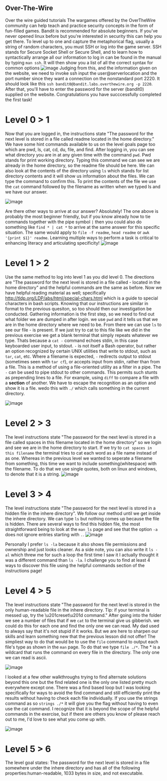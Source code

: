 ## Over-The-Wire
Over the wire guided tutorials
The wargames offered by the OverTheWire community can help teach and practice security concepts in the form of fun-filled games.  Bandit is recommended for absolute beginners.  If you've never opened linux before but you're interested in security this can help you get there.  To level up to one and capture the metaphorical flag, usually a string of random characters, you must SSH or log into the game server.  SSH stands for Secure Socket Shell or Secure Shell, and to learn how to syntactically arrange all our information to log in can be found in the manual by typing `man ssh`.  It will then show you a list of all the correct syntax for common options
![image](https://user-images.githubusercontent.com/113439757/191985509-a83eedc1-3f19-4733-8008-3d689eed8991.png)
Judging from this, and the information given on the website, we need to invoke ssh input the user@serverlocation and the port number since they want a connection on the nonstandard port 2220.
It should look like this `ssh bandit0@bandit.labs.overthewire.org -p 2220`.  After that, you'll have to enter the password for the server (bandit0) supplied on the website. Congratulations you have succcessfully completed the first task!

# Level 0 > 1
Now that you are logged in, the instructions state "The password for the next level is stored in a file called readme located in the home directory."  We have some hint commands available to us on the level goals page too which are pwd, ls, cat, cd, du, file, and find.  After logging in, you can see what directory you are in at any given time with the command `pwd`.  Pwd stands for print working directory.  Typing this command we can see we are already in the home directory, so the readme file should be here.  We can also look at the contents of the directory using `ls` which stands for list directory contents and it will show us information about the files. We can type the command to confirm this.  To print the contents of the file we use the `cat` command followed by the filename as written when we typed ls and we have our answer.

![image](https://user-images.githubusercontent.com/113439757/192812957-bc034ea8-086b-4817-addd-fa91b2f5b940.png)

Are there other ways to arrive at our answer? Absolutely! The one above is probably the most beginner friendly, but if you know already how to tie commands together with the pipe symbol `|` then you could also do something like `find * | cat *` to arrive at the same answer for this specific situation.  The same would apply to `file -f readme`,  `head readme` or `awk '{print $1}' readme`.  Learning multiple ways to perform a task is critical to enhancing literacy and articulating specificity! 
![image](https://user-images.githubusercontent.com/113439757/192873847-73cb4bf9-428a-46ee-b8ed-d348cd545a37.png)

# Level 1 > 2
Use the same method to log into level 1 as you did level 0. The directions are "The password for the next level is stored in a file called - located in the home directory" and the helpful commands are the same as before.  Now we have helpful reading material as well; specifically http://tldp.org/LDP/abs/html/special-chars.html which is a guide to special characters in bash scripts.  Knowing that our instructions are similar in format to the previous quesiton, so too should then our investigation be conducted.  Gathering information is the first step, so we need to find out what folder we are dumped in after login. we use `pwd` and it tells us that we are in the home directory where we need to be. From there we can use `ls` to see our file - is present.  If we just try to cat to this file like we did in the previous exercise we get a blank terminal that simply repeats whatever we type.  Thats because a `cat -` command echoes stdin, in this case keyboarded user input, to stdout. `-` is not itself a Bash operator, but rather an option recognized by certain UNIX utilities that write to stdout, such as `tar`, `cat`, etc. Where a filename is expected, `-` redirects output to stdout (sometimes seen with `tar cf`), or accepts input from stdin, rather than from a file. This is a method of using a file-oriented utility as a filter in a pipe. The `-` can be used to pipe stdout to other commands. This permits such stunts as prepending lines to a file. For example, using `diff` to compare a file with a **section** of another.  We have to escape the recognition as an option and show it is a file.  wedo this with `./` which calls something in the current directory.

![image](https://user-images.githubusercontent.com/113439757/193274366-18c43089-bb3a-4081-94dd-cae71836de53.png)

# Level 2 > 3
The level instructions state "The password for the next level is stored in a file called spaces in this filename located in the home directory" so we login and see we are in the home directory to start.  If we try to `cat spaces in this filename` the terminal tries to cat each word as a file name instead of as one.  Whereas in the previous level we wanted to seperate a filename from something, this time we want to include something(whitespace) with the filename.  To do that we use single quotes, both on linux and windows, to denote that it is a string. 
![image](https://user-images.githubusercontent.com/113439757/193277126-c220ae18-cc27-49f6-b800-ba65cbba3dac.png)

# Level 3 > 4
The level instructions state "The password for the next level is stored in a hidden file in the inhere directory".  We follow our method until we get inside the inhere directory.  We can type `ls` but nothing comes up because the file is hidden.  There are several ways to find this hidden file, the most straightforward being to look at the `man ls` page and see that the option `-a` does not ignore entries starting with `.`. 
![image](https://user-images.githubusercontent.com/113439757/193285278-bba90cb4-5c08-4997-9e82-d7554c964b29.png)

Personally I prefer `ls -la` because it also shows file permissions and ownership and just looks cleaner.  As a side note, you can also write it `ls -al` which threw me for such a loop the first time I saw it I actually thought it was a different command than `ls -la`. I challenge you to find at least 4 ways to discover this file using the helpful commands section of the instructions page!

# Level 4 > 5
The level instructions state "The password for the next level is stored in the only human-readable file in the inhere directory. Tip: if your terminal is messed up, try the \u201creset\u201d command."  After going into the folder we see a number of files that if we `cat` to the terminal give us gibberish.  we could do this for each one and find the only one we can read.  My dad used to always say that it's not stupid if it works.  But we are here to sharpen our skills and learn something new that the previous lesson did not offer! The simpliest way to do that would be to use the `file` command to output each file's type as shown in the `man` page. To do that we type `file ./*`.  The * is a wildcard that runs the command on every file in the directory.  The only one we can read is ascii.

![image](https://user-images.githubusercontent.com/113439757/193299869-516e6665-5eec-4851-897a-051183c6f8ad.png)

I looked at a few other walkthroughs trying to find alternate solutions beyond this one but the find related one is the only one listed pretty much everywhere except one.  There was a find based loop but I was looking specifically for ways to avoid the find command and still efficiently print the results without having to check each file individually.  If you use the strings command as so `strings ./*` it will give you the flag without having to even use the cat command.  I recognize that it is beyond the scope of the helpful commands in the exercise, but if there are others you know of please reach out to me, I'd love to see what you come up with.

![image](https://user-images.githubusercontent.com/113439757/193302217-24b0071b-b750-48b7-9760-6573ca851476.png)


# Level 5 > 6
The level goal states: The password for the next level is stored in a file somewhere under the inhere directory and has all of the following properties:human-readable, 1033 bytes in size, and not executable.
